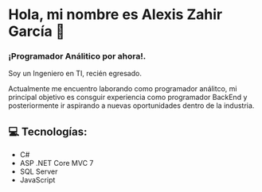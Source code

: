 # Hola, mi nombre es Alexis Zahir García 🖖
### ¡Programador Análitico por ahora!.

Soy un Ingeniero en TI, recién egresado.

Actualmente me encuentro laborando como programador análitco, mi principal objetivo es consguir experiencia como programador BackEnd
y posteriormente ir aspirando a nuevas oportunidades dentro de la industria.

## 💻 Tecnologías:
- C#
- ASP .NET Core MVC 7
- SQL Server
- JavaScript



<!--
**ALXZ10/ALXZ10** is a ✨ _special_ ✨ repository because its `README.md` (this file) appears on your GitHub profile.

Here are some ideas to get you started:

- 🔭 I’m currently working on ...
- 🌱 I’m currently learning ...
- 👯 I’m looking to collaborate on ...
- 🤔 I’m looking for help with ...
- 💬 Ask me about ...
- 📫 How to reach me: ...
- 😄 Pronouns: ...
- ⚡ Fun fact: ...
-->

